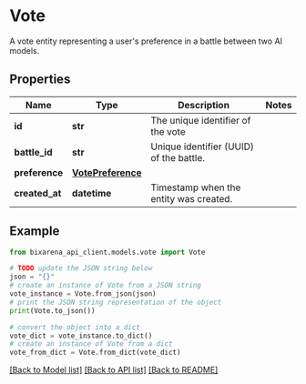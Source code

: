 # Vote

A vote entity representing a user's preference in a battle between two AI models.

## Properties

| Name           | Type                                    | Description                             | Notes |
| -------------- | --------------------------------------- | --------------------------------------- | ----- |
| **id**         | **str**                                 | The unique identifier of the vote       |
| **battle_id**  | **str**                                 | Unique identifier (UUID) of the battle. |
| **preference** | [**VotePreference**](VotePreference.md) |                                         |
| **created_at** | **datetime**                            | Timestamp when the entity was created.  |

## Example

```python
from bixarena_api_client.models.vote import Vote

# TODO update the JSON string below
json = "{}"
# create an instance of Vote from a JSON string
vote_instance = Vote.from_json(json)
# print the JSON string representation of the object
print(Vote.to_json())

# convert the object into a dict
vote_dict = vote_instance.to_dict()
# create an instance of Vote from a dict
vote_from_dict = Vote.from_dict(vote_dict)
```

[[Back to Model list]](../README.md#documentation-for-models) [[Back to API list]](../README.md#documentation-for-api-endpoints) [[Back to README]](../README.md)

